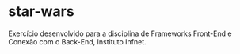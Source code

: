 # star-wars
Exercício desenvolvido para a disciplina de Frameworks Front-End e Conexão com o Back-End, Instituto Infnet.

